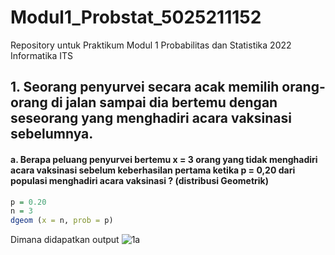 # Modul1_Probstat_5025211152
Repository untuk Praktikum Modul 1 Probabilitas dan Statistika 2022 Informatika ITS

## 1. Seorang penyurvei secara acak memilih orang-orang di jalan sampai dia bertemu dengan seseorang yang menghadiri acara vaksinasi sebelumnya.
#### a. Berapa peluang penyurvei bertemu x = 3 orang yang tidak menghadiri acara vaksinasi  sebelum keberhasilan pertama ketika p = 0,20 dari populasi menghadiri acara vaksinasi ? (distribusi Geometrik)
```R
p = 0.20
n = 3
dgeom (x = n, prob = p)
```
Dimana didapatkan output 
![1a](https://user-images.githubusercontent.com/90272678/195225335-563ac305-198b-4df5-946f-29ddb157bf71.png)
